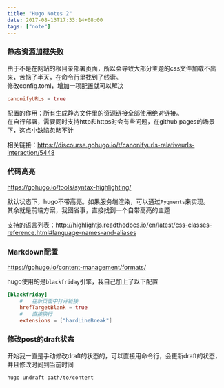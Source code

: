 ```yaml
---
title: "Hugo Notes 2"
date: 2017-08-13T17:33:14+08:00
tags: ["note"]
---
```


###   静态资源加载失败

由于不是在网站的根目录部署页面，所以会导致大部分主题的css文件加载不出来，苦恼了半天，在命令行里找到了线索。   
修改config.toml，增加一项配置就可以解决
```toml
canonifyURLs = true
```
配置的作用：所有生成静态文件里的资源链接全部使用绝对链接。   
在自行部署，需要同时支持http和https时会有些问题，在github pages的场景下，这点小缺陷忽略不计

相关链接：https://discourse.gohugo.io/t/canonifyurls-relativeurls-interaction/5448

### 代码高亮

https://gohugo.io/tools/syntax-highlighting/

默认状态下，hugo不带高亮。如果服务端渲染，可以通过`Pygments`来实现。   
其余就是前端方案，我图省事，直接找到一个自带高亮的主题

支持的语言列表：http://highlightjs.readthedocs.io/en/latest/css-classes-reference.html#language-names-and-aliases

### Markdown配置

https://gohugo.io/content-management/formats/

hugo使用的是`blackfriday`引擎，我自己加上了以下配置
```toml
[blackfriday]
    #   在新页面中打开链接
    hrefTargetBlank = true
    #   直接换行
    extensions = ["hardLineBreak"]
```

### 修改post的draft状态

开始我一直是手动修改draft的状态的，可以直接用命令行，会更新draft的状态，并且修改时间到当前时间
```shell
hugo undraft path/to/content
```
